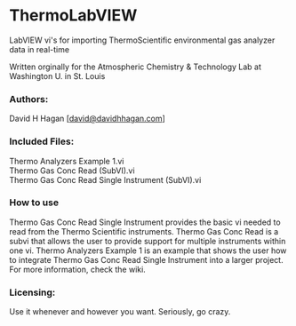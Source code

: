 ThermoLabVIEW
=============

LabVIEW vi's for importing ThermoScientific environmental gas analyzer data in real-time

Written orginally for the Atmospheric Chemistry & Technology Lab at Washington U. in St. Louis   
   
### Authors:   
David H Hagan    [david@davidhhagan.com]    
   
### Included Files:   
Thermo Analyzers Example 1.vi   
Thermo Gas Conc Read (SubVI).vi   
Thermo Gas Conc Read Single Instrument (SubVI).vi   
   
### How to use   
Thermo Gas Conc Read Single Instrument provides the basic vi needed to read from the Thermo Scientific instruments. 
Thermo Gas Conc Read is a subvi that allows the user to provide support for multiple instruments within one vi. 
Thermo Analyzers Example 1 is an example that shows the user how to integrate Thermo Gas Conc Read Single Instrument 
into a larger project.   For more information, check the wiki. 

### Licensing:   
Use it whenever and however you want. Seriously, go crazy.
